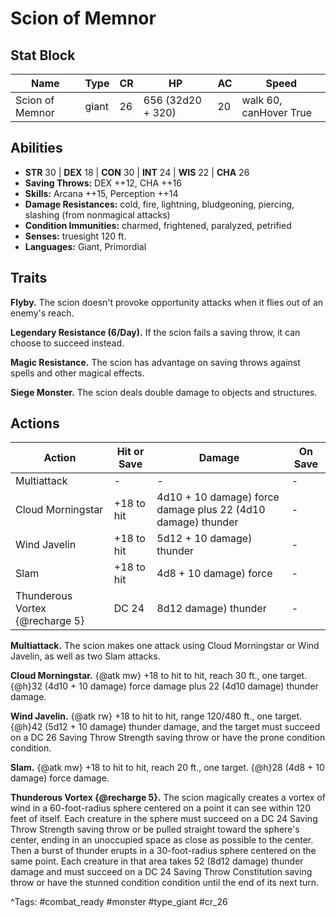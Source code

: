 # Scion of Memnor

## Stat Block

| Name | Type | CR | HP | AC | Speed |
|------|------|----|----|----|-------|
| Scion of Memnor | giant | 26 | 656 (32d20 + 320) | 20 | walk 60, canHover True |

## Abilities

- **STR** 30 | **DEX** 18 | **CON** 30 | **INT** 24 | **WIS** 22 | **CHA** 26
- **Saving Throws:** DEX ++12, CHA ++16  
- **Skills:** Arcana ++15, Perception ++14  
- **Damage Resistances:** cold, fire, lightning, bludgeoning, piercing, slashing (from nonmagical attacks)  
- **Condition Immunities:** charmed, frightened, paralyzed, petrified  
- **Senses:** truesight 120 ft.  
- **Languages:** Giant, Primordial

## Traits

**Flyby.** The scion doesn't provoke opportunity attacks when it flies out of an enemy's reach.

**Legendary Resistance (6/Day).** If the scion fails a saving throw, it can choose to succeed instead.

**Magic Resistance.** The scion has advantage on saving throws against spells and other magical effects.

**Siege Monster.** The scion deals double damage to objects and structures.


## Actions

| Action | Hit or Save | Damage | On Save |
|--------|--------------|--------|----------|
| Multiattack | - | - | - |
| Cloud Morningstar | +18 to hit | 4d10 + 10 damage) force damage plus 22 (4d10 damage) thunder | - |
| Wind Javelin | +18 to hit | 5d12 + 10 damage) thunder | - |
| Slam | +18 to hit | 4d8 + 10 damage) force | - |
| Thunderous Vortex {@recharge 5} | DC 24 | 8d12 damage) thunder | - |

**Multiattack.** The scion makes one attack using Cloud Morningstar or Wind Javelin, as well as two Slam attacks.

**Cloud Morningstar.** {@atk mw} +18 to hit to hit, reach 30 ft., one target. {@h}32 (4d10 + 10 damage) force damage plus 22 (4d10 damage) thunder damage.

**Wind Javelin.** {@atk rw} +18 to hit to hit, range 120/480 ft., one target. {@h}42 (5d12 + 10 damage) thunder damage, and the target must succeed on a DC 26 Saving Throw Strength saving throw or have the prone condition condition.

**Slam.** {@atk mw} +18 to hit to hit, reach 20 ft., one target. {@h}28 (4d8 + 10 damage) force damage.

**Thunderous Vortex {@recharge 5}.** The scion magically creates a vortex of wind in a 60-foot-radius sphere centered on a point it can see within 120 feet of itself. Each creature in the sphere must succeed on a DC 24 Saving Throw Strength saving throw or be pulled straight toward the sphere's center, ending in an unoccupied space as close as possible to the center. Then a burst of thunder erupts in a 30-foot-radius sphere centered on the same point. Each creature in that area takes 52 (8d12 damage) thunder damage and must succeed on a DC 24 Saving Throw Constitution saving throw or have the stunned condition condition until the end of its next turn.


^Tags: #combat_ready #monster #type_giant #cr_26